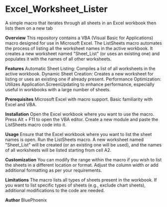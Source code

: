 # Excel_Worksheet_Lister
A simple macro that iterates through all sheets in an Excel workbook then lists them on a new tab

**Overview**
This repository contains a VBA (Visual Basic for Applications) macro designed for use in Microsoft Excel. The ListSheets macro automates the process of listing all the worksheet names in the active workbook. It creates a new worksheet named "Sheet_List" (or uses an existing one) and populates it with the names of all other worksheets.

**Features**
Automatic Sheet Listing: Compiles a list of all worksheets in the active workbook.
Dynamic Sheet Creation: Creates a new worksheet for listing or uses an existing one if already present.
Performance Optimization: Utilizes Application.ScreenUpdating to enhance performance, especially useful in workbooks with a large number of sheets.

**Prerequisites**
Microsoft Excel with macro support.
Basic familiarity with Excel and VBA.

**Installation**
Open the Excel workbook where you want to use the macro.
Press Alt + F11 to open the VBA editor.
Create a new module and paste the ListSheets macro code into it.

**Usage**
Ensure that the Excel workbook where you want to list the sheet names is open.
Run the ListSheets macro.
A new worksheet named "Sheet_List" will be created (or an existing one will be used), and the names of all worksheets will be listed starting from cell A2.

**Customization**
You can modify the range within the macro if you wish to list the sheets in a different location or format.
Adjust the column width or add additional formatting as per your requirements.

**Limitations**
The macro lists all types of sheets present in the workbook. If you want to list specific types of sheets (e.g., exclude chart sheets), additional modifications to the code are needed.

**Author**
BluePhoenix
